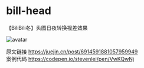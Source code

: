 # bill-head
【BiliBili冬】头图日夜转换视差效果

![avatar](https://p6-juejin.byteimg.com/tos-cn-i-k3u1fbpfcp/68c89ae60d4d4b21911cc316042aaa4a~tplv-k3u1fbpfcp-watermark.image?imageslim)

原文链接 https://juejin.cn/post/6914591881057959949 <br/>
案例代码 https://codepen.io/stevenlei/pen/VwKQwNj

